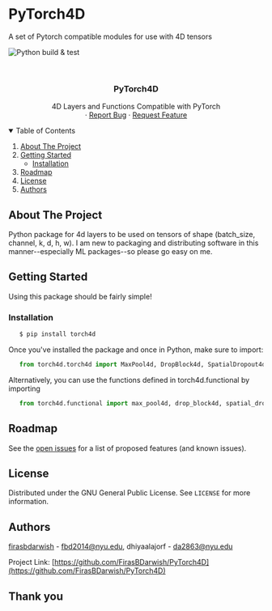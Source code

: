 # PyTorch4D
A set of Pytorch compatible modules for use with 4D tensors

![Python build & test](https://github.com/FirasBDarwish/PyTorch4D/actions/workflows/build.yaml/badge.svg)

<!-- PROJECT LOGO -->
<br />
<p align="center">

  <h3 align="center">PyTorch4D</h3>

  <p align="center">
   4D Layers and Functions Compatible with PyTorch
    <br />
    ·
    <a href="https://github.com/FirasBDarwish/ConvKAN3D/issues">Report Bug</a>
    ·
    <a href="https://github.com/FirasBDarwish/ConvKAN3D/issues">Request Feature</a>
  </p>
</p>

<!-- TABLE OF CONTENTS -->
<details open="open">
  <summary>Table of Contents</summary>
  <ol>
    <li>
      <a href="#about-the-project">About The Project</a>
    </li>
    <li>
      <a href="#getting-started">Getting Started</a>
      <ul>
        <li><a href="#installation">Installation</a></li>
      </ul>
    </li>
    <li><a href="#roadmap">Roadmap</a></li>
    <li><a href="#license">License</a></li>
    <li><a href="#authors">Authors</a></li>
  </ol>
</details>

<!-- ABOUT THE PROJECT -->
## About The Project

Python package for 4d layers to be used on tensors of shape (batch_size, channel, k, d, h, w). I am new to packaging and distributing software in this manner--especially ML packages--so please go easy on me.

<!-- GETTING STARTED -->
## Getting Started

Using this package should be fairly simple!

### Installation

```sh
   $ pip install torch4d
```

Once you've installed the package and once in Python, make sure to import:

```python
   from torch4d.torch4d import MaxPool4d, DropBlock4d, SpatialDropout4d
```

Alternatively, you can use the functions defined in torch4d.functional by importing

```python
   from torch4d.functional import max_pool4d, drop_block4d, spatial_dropout4d
```

<!-- ROADMAP -->
## Roadmap

See the [open issues](https://github.com/FirasBDarwish/PyTorch4D/issues) for a list of proposed features (and known issues).


<!-- LICENSE -->
## License

Distributed under the GNU General Public License. See `LICENSE` for more information.

<!-- Authors -->
## Authors

[firasbdarwish](https://www.linkedin.com/in/firasbdarwish/) - fbd2014@nyu.edu, dhiyaalajorf - da2863@nyu.edu

Project Link: [https://github.com/FirasBDarwish/PyTorch4D](https://github.com/FirasBDarwish/PyTorch4D)

## Thank you
